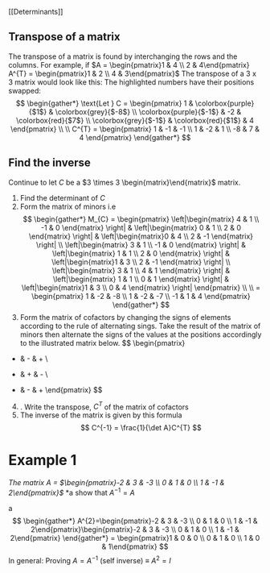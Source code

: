 [[Determinants]]
## Transpose of a matrix
The transpose of a matrix is found by interchanging the rows and the columns. 
For example, if $A = \begin{pmatrix}1 & 4 \\ 2 & 4\end{pmatrix} A^{T} = \begin{pmatrix}1 & 2 \\ 4 & 3\end{pmatrix}$
The transpose of a 3 x 3 matrix would look like this:
The highlighted numbers have their positions swapped:
$$
\begin{gather*}
\text{Let } C = \begin{pmatrix}
1 & \colorbox{purple}{$1$} & \colorbox{grey}{$-8$} \\
\colorbox{purple}{$-1$} & -2 & \colorbox{red}{$7$} \\
\colorbox{grey}{$-1$} & \colorbox{red}{$1$} & 4
\end{pmatrix} \\ \\
C^{T} = \begin{pmatrix}
1 & -1 & -1 \\
1 & -2 & 1 \\
-8 & 7 & 4
\end{pmatrix}
\end{gather*}
$$

## Find the inverse
 Continue to let $C$ be a $3 \times 3 \begin{matrix}\end{matrix}$ matrix.
1. Find the determinant of $C$
2. Form the matrix of minors i.e
$$
\begin{gather*}
M_{C} = \begin{pmatrix}
\left|\begin{matrix}
4 & 1  \\ -1 & 0 \end{matrix} \right|  & \left|\begin{matrix} 0 & 1  \\ 2 & 0 \end{matrix} \right| & \left|\begin{matrix}0 & 4  \\ 2 & -1 \end{matrix} \right| \\ \left|\begin{matrix}
3 & 1  \\ -1 & 0 \end{matrix} \right|  & \left|\begin{matrix} 1 & 1  \\ 2 & 0 \end{matrix} \right| & \left|\begin{matrix}1 & 3  \\ 2 & -1 \end{matrix} \right| \\ \left|\begin{matrix}
3 & 1  \\ 4 & 1 \end{matrix} \right|  & \left|\begin{matrix} 1 & 1  \\ 0 & 1 \end{matrix} \right| & \left|\begin{matrix}1 & 3  \\ 0 & 4 \end{matrix} \right|
\end{pmatrix} \\ \\
= \begin{pmatrix}
1 & -2 & -8 \\
1 & -2 & -7 \\
-1 & 1 & 4
\end{pmatrix}
\end{gather*}
$$
3. Form the matrix of cofactors by changing the signs of elements according to the rule of alternating sings. Take the result of the matrix of minors then alternate the signs of the values at the positions accordingly to the illustrated matrix below.
$$
\begin{pmatrix}
+ & - & + \\
- & + & - \\
+ & - & +
\end{pmatrix}
$$
4. . Write the transpose, $C^{T}$ of the matrix of cofactors
5. The inverse of the matrix is given by this formula
$$
C^{-1} = \frac{1}{\det A}C^{T}
$$
# Example 1
*The matrix A = $\begin{pmatrix}-2 & 3 & -3 \\ 0 & 1 & 0 \\ 1 & -1 & 2\end{pmatrix}$*
*a show that $A^{-1} = A$

a 
$$
\begin{gather*}
A^{2}=\begin{pmatrix}-2 & 3 & -3 \\ 0 & 1 & 0 \\ 1 & -1 & 2\end{pmatrix}\begin{pmatrix}-2 & 3 & -3 \\ 0 & 1 & 0 \\ 1 & -1 & 2\end{pmatrix}
\end{gather*} = \begin{pmatrix}1 & 0 & 0 \\ 0 & 1 & 0 \\ 1 & 0 & 1\end{pmatrix}
$$
	In general: Proving $A=A^{-1}$ (self inverse) $\equiv$ $A^{2}=I$